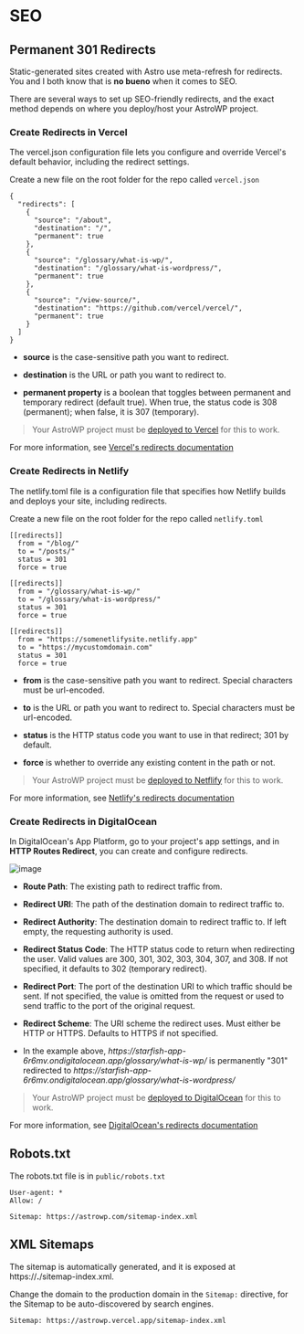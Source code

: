 # SEO

## Permanent 301 Redirects

Static-generated sites created with Astro use meta-refresh for redirects. You and I both know that is **no bueno** when it comes to SEO. 

There are several ways to set up SEO-friendly redirects, and the exact method depends on where you deploy/host your AstroWP project.

### Create Redirects in Vercel

The vercel.json configuration file lets you configure and override Vercel's default behavior, including the redirect settings.

Create a new file on the root folder for the repo called ```vercel.json```

```
{
  "redirects": [
    {
      "source": "/about",
      "destination": "/",
      "permanent": true
    },
    {
      "source": "/glossary/what-is-wp/",
      "destination": "/glossary/what-is-wordpress/",
      "permanent": true
    },
    {
      "source": "/view-source/",
      "destination": "https://github.com/vercel/vercel/",
      "permanent": true
    }
  ]
}

```

- **source** is the case-sensitive path you want to redirect.

- **destination** is the URL or path you want to redirect to.

- **permanent property** is a boolean that toggles between permanent and temporary redirect (default true). When true, the status code is 308 (permanent); when false, it is 307 (temporary).

> Your AstroWP project must be [deployed to Vercel](deploy.md) for this to work.

For more information, see [Vercel's redirects documentation](https://vercel.com/docs/edge-network/redirects#static-redirects)

### Create Redirects in Netlify

The netlify.toml file is a configuration file that specifies how Netlify builds and deploys your site, including redirects.

Create a new file on the root folder for the repo called ```netlify.toml```

```
[[redirects]]
  from = "/blog/"
  to = "/posts/"
  status = 301
  force = true

[[redirects]]
  from = "/glossary/what-is-wp/"
  to = "/glossary/what-is-wordpress/"
  status = 301
  force = true

[[redirects]]
  from = "https://somenetlifysite.netlify.app"
  to = "https://mycustomdomain.com"
  status = 301
  force = true
```

- **from** is the case-sensitive path you want to redirect. Special characters must be url-encoded.

- **to** is the URL or path you want to redirect to. Special characters must be url-encoded.

- **status** is the HTTP status code you want to use in that redirect; 301 by default.

- **force** is whether to override any existing content in the path or not.

> Your AstroWP project must be [deployed to Netflify](deploy.md) for this to work.

For more information, see [Netlify's redirects documentation](https://docs.netlify.com/configure-builds/file-based-configuration/#redirects)

### Create Redirects in DigitalOcean

In DigitalOcean's App Platform, go to your project's app settings, and in **HTTP Routes Redirect**, you can create and configure redirects.

![image](https://github.com/astrowp/docs/assets/170225022/710f46d6-2f82-4e86-a859-85d2e66e6650)

- **Route Path**: The existing path to redirect traffic from.

- **Redirect URI**: The path of the destination domain to redirect traffic to.

- **Redirect Authority**: The destination domain to redirect traffic to. If left empty, the requesting authority is used.

- **Redirect Status Code**: The HTTP status code to return when redirecting the user. Valid values are 300, 301, 302, 303, 304, 307, and 308. If not specified, it defaults to 302 (temporary redirect).

- **Redirect Port**: The port of the destination URI to which traffic should be sent. If not specified, the value is omitted from the request or used to send traffic to the port of the original request.

- **Redirect Scheme**: The URI scheme the redirect uses. Must either be HTTP or HTTPS. Defaults to HTTPS if not specified.

- In the example above, *https<span>://</span>starfish-app-6r6mv.ondigitalocean.app/glossary/what-is-wp/* is permanently "301" redirected to *https<span>://</span>starfish-app-6r6mv.ondigitalocean.app/glossary/what-is-wordpress/*

> Your AstroWP project must be [deployed to DigitalOcean](deploy.md) for this to work.

For more information, see [DigitalOcean's redirects documentation](https://docs.digitalocean.com/products/app-platform/how-to/url-rewrites/)

## Robots.txt

The robots.txt file is in ```public/robots.txt```

```
User-agent: *
Allow: /

Sitemap: https://astrowp.com/sitemap-index.xml
```

## XML Sitemaps

The sitemap is automatically generated, and it is exposed at https://**.**/sitemap-index.xml.

Change the domain to the production domain in the ```Sitemap:``` directive, for the Sitemap to be auto-discovered by search engines.

```
Sitemap: https://astrowp.vercel.app/sitemap-index.xml
```
